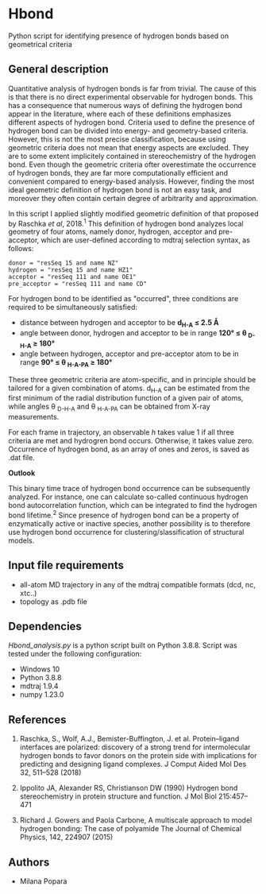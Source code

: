 # Hbond
Python script for identifying presence of hydrogen bonds based on geometrical criteria

## General description

Quantitative analysis of hydrogen bonds is far from trivial. The cause of this is that there is no direct experimental observable for hydrogen bonds.
This has a consequence that numerous ways of defining the hydrogen bond appear in the literature, where each of these definitions emphasizes different aspects of hydrogen bond.
Criteria used to define the presence of hydrogen bond can be divided into energy- and geometry-based criteria. However, this is not the most precise classification, because using
geometric criteria does not mean that energy aspects are excluded. They are to some extent implicitely contained in stereochemistry of the hydrogen bond.
Even though the geometric criteria ofter overestimate the occurrence of hydrogen bonds, they are far more computationally efficient and convenient compared to energy-based analysis.
However, finding the most ideal geometric definition of hydrogen bond is not an easy task, and moreover they often contain certain degree of arbitrarity and approximation.

In this script I applied slightly modified geometric definition of that proposed by Raschka _et al_, 2018.<sup>1</sup> This definition of hydrogen bond analyzes local geometry of four atoms, namely donor, hydrogen, acceptor and pre-acceptor, 
which are user-defined according to mdtraj selection syntax, as follows:

```
donor = "resSeq 15 and name NZ"
hydrogen = "resSeq 15 and name HZ1"
acceptor = "resSeq 111 and name OE1"
pre_acceptor = "resSeq 111 and name CD"
```

For hydrogen bond to be identified as "occurred", three conditions are required to be simultaneously satisfied:

* distance between hydrogen and acceptor to be **d<sub>H-A</sub> &le; 2.5 Å**
* angle between donor, hydrogen and acceptor to be in range **120° &le; &theta; <sub>D-H-A</sub> &ge; 180°**
* angle between hydrogen, acceptor and pre-acceptor atom to be in range **90° &le; &theta; <sub>H-A-PA</sub> &ge; 180°**

These three geometric criteria are atom-specific, and in principle should be tailored for a given combination of atoms. d<sub>H-A</sub> can be estimated from the first minimum of the radial distribution function of a 
given pair of atoms, while angles  &theta; <sub>D-H-A</sub> and &theta; <sub>H-A-PA</sub> can be obtained from X-ray measurements.

For each frame in trajectory, an observable _h_ takes value 1 if all three criteria are met and hydrogren bond occurs. Otherwise, it takes value zero.
Occurrence of hydrogen bond, as an array of ones and zeros, is saved as .dat file. 

**Outlook**

This binary time trace of hydrogen bond occurrence can be subsequently analyzed. For instance, one can calculate so-called continuous hydrogen bond autocorrelation function, which can be integrated to find the hydrogen bond lifetime.<sup>2</sup>
Since presence of hydrogen bond can be a property of enzymatically active or inactive species, another possibility is to therefore use hydrogen bond occurrence for clustering/slassification of structural models.

## Input file requirements

* all-atom MD trajectory in any of the mdtraj compatible formats (dcd, nc, xtc..)
* topology as .pdb file


## Dependencies
_Hbond_analysis.py_ is a python script built on Python 3.8.8. Script was tested under the following configuration:

* Windows 10
* Python 3.8.8
* mdtraj 1.9.4
* numpy 1.23.0


## References

1. Raschka, S., Wolf, A.J., Bemister-Buffington, J. et al.
Protein–ligand interfaces are polarized: discovery of a strong trend for intermolecular hydrogen bonds to favor donors on the protein side with implications for predicting and designing ligand complexes. J Comput Aided Mol Des 32, 511–528 (2018)

2. Ippolito JA, Alexander RS, Christianson DW (1990) Hydrogen bond stereochemistry in protein structure and function. J Mol Biol 215:457–471

3. Richard J. Gowers and Paola Carbone, A multiscale approach to model hydrogen bonding: The case of polyamide The Journal of Chemical Physics, 142, 224907 (2015)



## Authors

* Milana Popara

